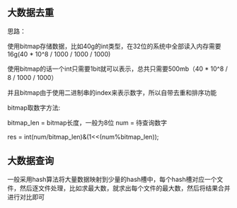 ## 大数据去重

思路：

使用bitmap存储数据，比如40g的int类型，在32位的系统中全部读入内存需要16g(40 * 10^8 / 1000 / 1000 / 1000)

使用bitmap的话一个int只需要1bit就可以表示，总共只需要500mb（40 * 10^8 / 8 / 1000 / 1000）

并且bitmap由于使用二进制串的index来表示数字，所以自带去重和排序功能

bitmap取数字方法:

bitmap_len = bitmap长度，一般为8位
num = 待查询数字

res = int(num/bitmap_len)&(1<<(num%bitmap_len));

## 大数据查询

一般采用hash算法将大量数据映射到少量的hash槽中，每个hash槽对应一个文件，然后逐文件处理，比如求最大数，就求出每个文件的最大数，然后将结果合并进行对比即可
